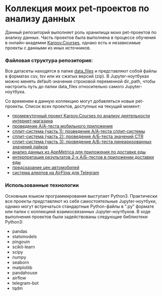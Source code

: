 # Коллекция моих pet-проектов по анализу данных

Данный репозиторий выполняет роль хранилища моих pet-проектов по анализу данных.
Часть проектов была выполнена в процессе обучения в онлайн-академии [Karpov.Courses](https://karpov.courses/), однако есть и независимые проекты с данными из иных источников.

### Файловая структура репозитория:
Все датасеты находятся в папке [data_files](data_files/) и представляют собой файлы в форматах csv, tsv или их сжатых версий (zip). В Jupyter-ноутбуках можно менять default-значение строковой переменной dir_path, чтобы настроить путь до папки data_files относительно самого Jupyter-ноутбука.

Со временем в данную коллекцию могут добавляться новые pet-проекты.
Список всех проектов, доступных на текущий момент:
- [промежуточный проект Karpov.Courses по анализу деятельности интернет-магазина](KarpovCourses_intermediate_project.ipynb)
- [проведение А/А-теста мобильного приложения](AA_test_simulations.ipynb)
- [сплит-система (часть 1): проведение А/А-теста сплит-системы](split_system_project/AA_test.ipynb)
- [сплит-система (часть 2): проведение А/Б-теста значений CTR](split_system_project/AB_test.ipynb)
- [сплит-система (часть 3): проведение А/Б-теста линеаризованных значений лайков](split_system_project/Linearized_likes_AB_test.ipynb)
- [анализ данных из AppMetrica для приложения по доставке еды](AppMetrica_data_analysis.ipynb)
- [интерпретация результатов 2-х А/Б-тестов в приложении доставки еды](Food_delivery_app_AB_tests.ipynb)
- [предсказание цен автомобилей](Car_price_prediction.ipynb)
- [система алертов на AirFlow для Telegram](Alert_system_for_telegram.py)

### Использованные технологии
Основным языком программирования выступает Python3. Практически все проекты представляют из себя самостоятельные Jupyter-ноутбуки, однако могут встречаться стандартные Python-файлы в ".py" формате или папки с коллекцией взаимосвязанных Jupyter-ноутбуков.
В ходе выполнения проектов были задействованы следующие библиотеки Python3:
- pandas
- statsmodels
- pingouin
- scikit-learn
- scipy
- numpy
- seaborn
- matplotlib
- pandahouse
- airflow
- telegram-bot
- tqdm